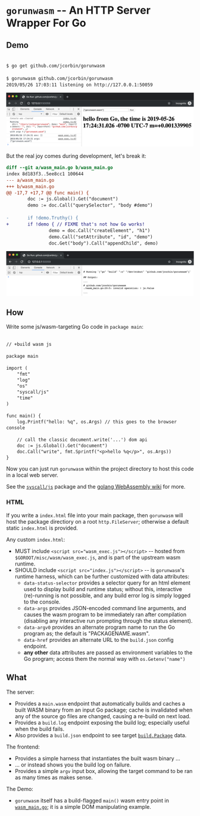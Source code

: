 # `gorunwasm` -- An HTTP Server Wrapper For Go

## Demo

```bash

$ go get github.com/jcorbin/gorunwasm

$ gorunwasm github.com/jcorbin/gorunwasm
2019/05/26 17:03:11 listening on http://127.0.0.1:50059
```

![Then open the browser](demo.png)

But the real joy comes during development, let's break it:

```diff
diff --git a/wasm_main.go b/wasm_main.go
index 8d183f3..5ee8cc1 100644
--- a/wasm_main.go
+++ b/wasm_main.go
@@ -17,7 +17,7 @@ func main() {
        doc := js.Global().Get("document")
        demo := doc.Call("querySelector", "body #demo")

-       if !demo.Truthy() {
+       if !demo { // FIXME that's not how Go works!
                demo = doc.Call("createElement", "h1")
                demo.Call("setAttribute", "id", "demo")
                doc.Get("body").Call("appendChild", demo)
```

![Now refresh the browser](no_truthy.png)

## How

Write some js/wasm-targeting Go code in `package main`:

```golang

// +build wasm js

package main

import (
	"fmt"
	"log"
	"os"
	"syscall/js"
	"time"
)

func main() {
	log.Printf("hello: %q", os.Args) // this goes to the browser console

	// call the classic document.write('...') dom api
	doc := js.Global().Get("document")
	doc.Call("write", fmt.Sprintf("<p>hello %q</p>", os.Args))
}
```

Now you can just run `gorunwasm` within the project directory to host this code
in a local web server.

See the [`syscall/js`][syscall_js] package and the [golang WebAssembly
wiki][golang_wasm_wiki] for more.

### HTML

If you write a `index.html` file into your main package, then `gorunwasm` will
host the package directiory on a root `http.FileServer`; otherwise a default
static `index.html` is provided.

Any custom `index.html`:
- MUST include `<script src="wasm_exec.js"></script>` -- hosted from
  `$GOROOT/misc/wasm/wasm_exec.js`, and is part of the upstream wasm
  runtime.
- SHOULD include `<script src="index.js"></script>` -- is `gorunwasm`'s runtime
  harness, which can be further customized with data attributes:
  - `data-status-selector` provides a selector query for an html element used
    to display build and runtime status; without this, interactive (re)-running
    is not possible, and any build error log is simply logged to the console.
  - `data-args` provides JSON-encoded command line arguments, and causes the
    wasm program to be immediately ran after compilation (disabling any
    interactive run prompting through the status element).
  - `data-argv0` provides an alternate program name to run the Go program as;
    the default is "PACKAGENAME.wasm".
  - `data-href` provides an alternate URL to the `build.json` config endpoint.
  - **any other** data attributes are passed as environment variables to the Go
    program; access them the normal way with `os.Getenv("name")`

## What

The server:

- Provides a `main.wasm` endpoint that automatically builds and caches a built
  WASM binary from an input Go package; cache is invalidated when any of the
  source go files are changed, causing a re-build on next load.
- Provides a `build.log` endpoint exposing the build log; especially useful
  when the build fails.
- Also provides a `build.json` endpoint to see target
  [`build.Package`][golang_build_package] data.

The frontend:

- Provides a simple harness that instantiates the built wasm binary ...
- ... or instead shows you the build log on failure.
- Provides a simple `argv` input box, allowing the target command to be ran as
  many times as makes sense.

The Demo:

- `gorunwasm` itself has a build-flagged `main()` wasm entry point in
  [`wasm_main.go`](wasm_main.go); it is a simple DOM manipulating example.

[golang_build_package]: https://golang.org/pkg/go/build/#Package
[golang_wasm_wiki]: https://github.com/golang/go/wiki/WebAssembly
[syscall_js]: https://golang.org/pkg/syscall/js/
